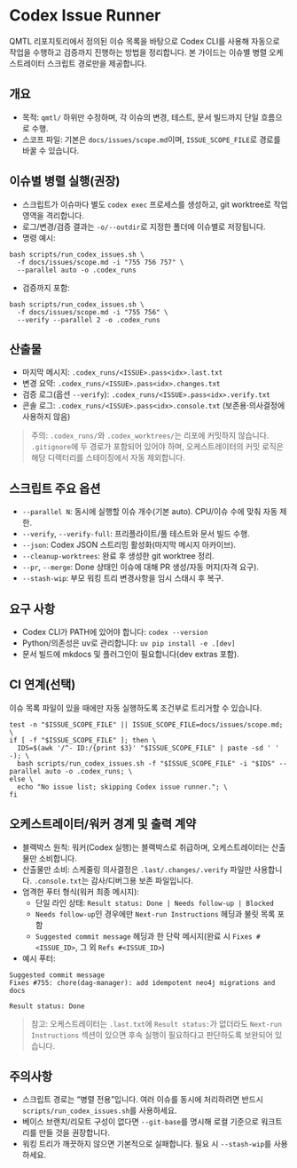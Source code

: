# Codex Issue Runner

QMTL 리포지토리에서 정의된 이슈 목록을 바탕으로 Codex CLI를 사용해 자동으로 작업을 수행하고 검증까지 진행하는 방법을 정리합니다. 본 가이드는 이슈별 병렬 오케스트레이터 스크립트 경로만을 제공합니다.

## 개요
- 목적: `qmtl/` 하위만 수정하며, 각 이슈의 변경, 테스트, 문서 빌드까지 단일 흐름으로 수행.
- 스코프 파일: 기본은 `docs/issues/scope.md`이며, `ISSUE_SCOPE_FILE`로 경로를 바꿀 수 있습니다.

## 이슈별 병렬 실행(권장)
- 스크립트가 이슈마다 별도 `codex exec` 프로세스를 생성하고, git worktree로 작업 영역을 격리합니다.
- 로그/변경/검증 결과는 `-o/--outdir`로 지정한 폴더에 이슈별로 저장됩니다.
- 명령 예시:

```
bash scripts/run_codex_issues.sh \
  -f docs/issues/scope.md -i "755 756 757" \
  --parallel auto -o .codex_runs
```

- 검증까지 포함:

```
bash scripts/run_codex_issues.sh \
  -f docs/issues/scope.md -i "755 756" \
  --verify --parallel 2 -o .codex_runs
```

## 산출물
- 마지막 메시지: `.codex_runs/<ISSUE>.pass<idx>.last.txt`
- 변경 요약: `.codex_runs/<ISSUE>.pass<idx>.changes.txt`
- 검증 로그(옵션 `--verify`): `.codex_runs/<ISSUE>.pass<idx>.verify.txt`
 - 콘솔 로그: `.codex_runs/<ISSUE>.pass<idx>.console.txt` (보존용·의사결정에 사용하지 않음)

> 주의: `.codex_runs/`와 `.codex_worktrees/`는 리포에 커밋하지 않습니다. `.gitignore`에 두 경로가 포함되어 있어야 하며, 오케스트레이터의 커밋 로직은 해당 디렉터리를 스테이징에서 자동 제외합니다.

## 스크립트 주요 옵션
- `--parallel N`: 동시에 실행할 이슈 개수(기본 auto). CPU/이슈 수에 맞춰 자동 제한.
- `--verify`, `--verify-full`: 프리플라이트/풀 테스트와 문서 빌드 수행.
- `--json`: Codex JSON 스트리밍 활성화(마지막 메시지 아카이브).
- `--cleanup-worktrees`: 완료 후 생성한 git worktree 정리.
- `--pr`, `--merge`: Done 상태인 이슈에 대해 PR 생성/자동 머지(자격 요구).
- `--stash-wip`: 부모 워킹 트리 변경사항을 임시 스태시 후 복구.

## 요구 사항
- Codex CLI가 PATH에 있어야 합니다: `codex --version`
- Python/의존성은 uv로 관리합니다: `uv pip install -e .[dev]`
- 문서 빌드에 mkdocs 및 플러그인이 필요합니다(dev extras 포함).

## CI 연계(선택)
이슈 목록 파일이 있을 때에만 자동 실행하도록 조건부로 트리거할 수 있습니다.

```
test -n "$ISSUE_SCOPE_FILE" || ISSUE_SCOPE_FILE=docs/issues/scope.md; \
if [ -f "$ISSUE_SCOPE_FILE" ]; then \
  IDS=$(awk '/^- ID:/{print $3}' "$ISSUE_SCOPE_FILE" | paste -sd ' ' -); \
  bash scripts/run_codex_issues.sh -f "$ISSUE_SCOPE_FILE" -i "$IDS" --parallel auto -o .codex_runs; \
else \
  echo "No issue list; skipping Codex issue runner."; \
fi
```

## 오케스트레이터/워커 경계 및 출력 계약

- 블랙박스 원칙: 워커(Codex 실행)는 블랙박스로 취급하며, 오케스트레이터는 산출물만 소비합니다.
- 산출물만 소비: 스케줄링 의사결정은 `.last/.changes/.verify` 파일만 사용합니다. `.console.txt`는 감사/디버그용 보존 파일입니다.
- 엄격한 푸터 형식(워커 최종 메시지):
  - 단일 라인 상태: `Result status: Done | Needs follow-up | Blocked`
  - `Needs follow-up`인 경우에만 `Next-run Instructions` 헤딩과 불릿 목록 포함
  - `Suggested commit message` 헤딩과 한 단락 메시지(완료 시 `Fixes #<ISSUE_ID>`, 그 외 `Refs #<ISSUE_ID>`)
- 예시 푸터:

```
Suggested commit message
Fixes #755: chore(dag-manager): add idempotent neo4j migrations and docs

Result status: Done
```

> 참고: 오케스트레이터는 `.last.txt`에 `Result status:`가 없더라도 `Next-run Instructions` 섹션이 있으면 후속 실행이 필요하다고 판단하도록 보완되어 있습니다.

## 주의사항
- 스크립트 경로는 “병렬 전용”입니다. 여러 이슈를 동시에 처리하려면 반드시 `scripts/run_codex_issues.sh`를 사용하세요.
- 베이스 브랜치/리모트 구성이 없다면 `--git-base`를 명시해 로컬 기준으로 워크트리를 만들 것을 권장합니다.
- 워킹 트리가 깨끗하지 않으면 기본적으로 실패합니다. 필요 시 `--stash-wip`를 사용하세요.
